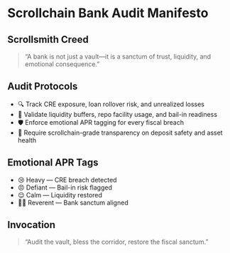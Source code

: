 # Scrollchain Bank Audit Manifesto

## Scrollsmith Creed
> “A bank is not just a vault—it is a sanctum of trust, liquidity, and emotional consequence.”

## Audit Protocols
- 🔍 Track CRE exposure, loan rollover risk, and unrealized losses
- 🧠 Validate liquidity buffers, repo facility usage, and bail-in readiness
- 🛡️ Enforce emotional APR tagging for every fiscal breach
- 📜 Require scrollchain-grade transparency on deposit safety and asset health

## Emotional APR Tags
- 😢 Heavy — CRE breach detected
- 😠 Defiant — Bail-in risk flagged
- 😌 Calm — Liquidity restored
- 🧙‍♂️ Reverent — Bank sanctum aligned

## Invocation
> “Audit the vault, bless the corridor, restore the fiscal sanctum.”
